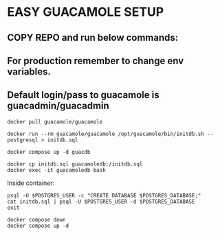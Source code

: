 # EASY GUACAMOLE SETUP

## COPY REPO and run below commands:

## For production remember to change env variables.
## Default login/pass to guacamole is guacadmin/guacadmin

```
docker pull guacamole/guacamole
```

```
docker run --rm guacamole/guacamole /opt/guacamole/bin/initdb.sh --postgresql > initdb.sql
```

```
docker compose up -d guacdb
```

```
docker cp initdb.sql guacamoledb:/initdb.sql
docker exec -it guacamoledb bash
```
Inside container:
```
psql -U $POSTGRES_USER -c "CREATE DATABASE $POSTGRES_DATABASE;"
cat initdb.sql | psql -U $POSTGRES_USER -d $POSTGRES_DATABASE
exit
```

```
docker compose down
docker compose up -d
```